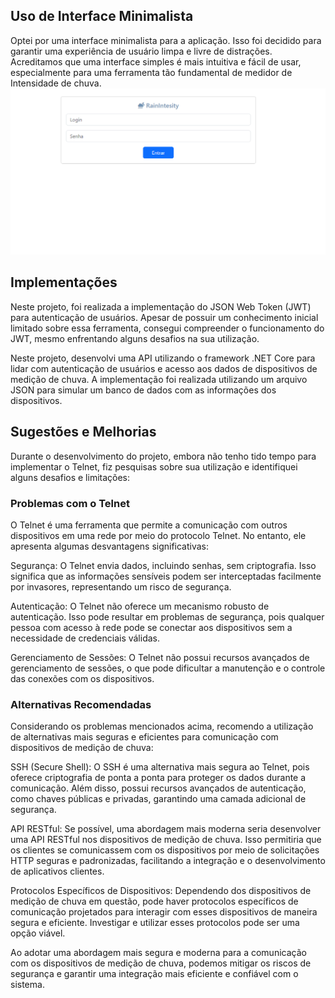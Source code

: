 ## Uso de Interface Minimalista

Optei por uma interface minimalista para a aplicação. Isso foi decidido para garantir uma experiência de usuário limpa e livre de distrações. Acreditamos que uma interface simples é mais intuitiva e fácil de usar, especialmente para uma ferramenta tão fundamental de medidor de Intensidade de chuva.
![Tela de Login](tela_login.PNG)

## Implementações

Neste projeto, foi realizada a implementação do JSON Web Token (JWT) para autenticação de usuários. Apesar de possuir um conhecimento inicial limitado sobre essa ferramenta, consegui compreender o funcionamento do JWT, mesmo enfrentando alguns desafios na sua utilização.

Neste projeto, desenvolvi uma API utilizando o framework .NET Core para lidar com autenticação de usuários e acesso aos dados de dispositivos de medição de chuva. A implementação foi realizada utilizando um arquivo JSON para simular um banco de dados com as informações dos dispositivos.



## Sugestões e Melhorias
Durante o desenvolvimento do projeto, embora não tenho tido tempo para implementar o Telnet, fiz pesquisas sobre sua utilização e identifiquei alguns desafios e limitações:

### Problemas com o Telnet
O Telnet é uma ferramenta que permite a comunicação com outros dispositivos em uma rede por meio do protocolo Telnet. No entanto, ele apresenta algumas desvantagens significativas:

Segurança: O Telnet envia dados, incluindo senhas, sem criptografia. Isso significa que as informações sensíveis podem ser interceptadas facilmente por invasores, representando um risco de segurança.

Autenticação: O Telnet não oferece um mecanismo robusto de autenticação. Isso pode resultar em problemas de segurança, pois qualquer pessoa com acesso à rede pode se conectar aos dispositivos sem a necessidade de credenciais válidas.

Gerenciamento de Sessões: O Telnet não possui recursos avançados de gerenciamento de sessões, o que pode dificultar a manutenção e o controle das conexões com os dispositivos.

### Alternativas Recomendadas
Considerando os problemas mencionados acima, recomendo a utilização de alternativas mais seguras e eficientes para comunicação com dispositivos de medição de chuva:

SSH (Secure Shell): O SSH é uma alternativa mais segura ao Telnet, pois oferece criptografia de ponta a ponta para proteger os dados durante a comunicação. Além disso, possui recursos avançados de autenticação, como chaves públicas e privadas, garantindo uma camada adicional de segurança.

API RESTful: Se possível, uma abordagem mais moderna seria desenvolver uma API RESTful nos dispositivos de medição de chuva. Isso permitiria que os clientes se comunicassem com os dispositivos por meio de solicitações HTTP seguras e padronizadas, facilitando a integração e o desenvolvimento de aplicativos clientes.

Protocolos Específicos de Dispositivos: Dependendo dos dispositivos de medição de chuva em questão, pode haver protocolos específicos de comunicação projetados para interagir com esses dispositivos de maneira segura e eficiente. Investigar e utilizar esses protocolos pode ser uma opção viável.

Ao adotar uma abordagem mais segura e moderna para a comunicação com os dispositivos de medição de chuva, podemos mitigar os riscos de segurança e garantir uma integração mais eficiente e confiável com o sistema.
